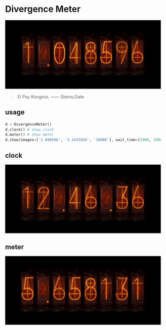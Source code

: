 # Divergence Meter

![divergence](assets/divergence.png)

> El Psy Kongroo.  —— Steins;Gate



## usage

```python
d = DivergenceMeter()
d.clock() # show clock
d.meter() # show meter
d.show(images=['1.048596', '3.1415926', '10086'], wait_time=[1000, 2000, 3000]) # custom image sequence
```



## clock

![clock](assets/clock.gif)

## meter

![clock](assets/meter.gif)

